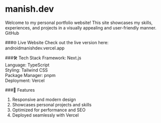 # manish.dev
Welcome to my personal portfolio website! This site showcases my skills, experiences, and projects in a visually appealing and user-friendly manner.
GitHub

###🌐 Live Website
Check out the live version here: androidmanishdev.vercel.app

###🛠️ Tech Stack
Framework: Next.js<br>
Language: TypeScript<br>
Styling: Tailwind CSS<br>
Package Manager: pnpm<br>
Deployment: Vercel<br>


###📌 Features
1. Responsive and modern design
2. Showcases personal projects and skills
3. Optimized for performance and SEO
4. Deployed seamlessly with Vercel
